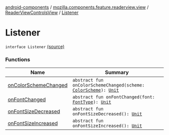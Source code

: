 [android-components](../../../index.md) / [mozilla.components.feature.readerview.view](../../index.md) / [ReaderViewControlsView](../index.md) / [Listener](./index.md)

# Listener

`interface Listener` [(source)](https://github.com/mozilla-mobile/android-components/blob/master/components/feature/readerview/src/main/java/mozilla/components/feature/readerview/view/ReaderViewControlsView.kt#L50)

### Functions

| Name | Summary |
|---|---|
| [onColorSchemeChanged](on-color-scheme-changed.md) | `abstract fun onColorSchemeChanged(scheme: `[`ColorScheme`](../../../mozilla.components.feature.readerview/-reader-view-feature/-config/-color-scheme/index.md)`): `[`Unit`](https://kotlinlang.org/api/latest/jvm/stdlib/kotlin/-unit/index.html) |
| [onFontChanged](on-font-changed.md) | `abstract fun onFontChanged(font: `[`FontType`](../../../mozilla.components.feature.readerview/-reader-view-feature/-config/-font-type/index.md)`): `[`Unit`](https://kotlinlang.org/api/latest/jvm/stdlib/kotlin/-unit/index.html) |
| [onFontSizeDecreased](on-font-size-decreased.md) | `abstract fun onFontSizeDecreased(): `[`Unit`](https://kotlinlang.org/api/latest/jvm/stdlib/kotlin/-unit/index.html) |
| [onFontSizeIncreased](on-font-size-increased.md) | `abstract fun onFontSizeIncreased(): `[`Unit`](https://kotlinlang.org/api/latest/jvm/stdlib/kotlin/-unit/index.html) |
